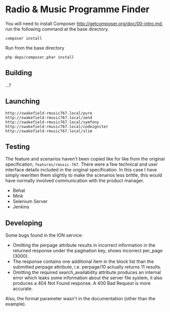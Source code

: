 # Radio & Music Programme Finder

You will need to install Composer http://getcomposer.org/doc/00-intro.md, run
the following command at the base directory.

	composer install

Run from the base directory

	php deps/composer.phar install

## Building

...?

## Launching

	http://swakefield-rmusic767.local/pure
	http://swakefield-rmusic767.local/zend
	http://swakefield-rmusic767.local/symfony
	http://swakefield-rmusic767.local/codeigniter
	http://swakefield-rmusic767.local/slim

## Testing

The feature and scenarios haven't been copied like for like from the original
specification, `features/rmusic-767`. There were a few technical and user 
interface details included in the original specification. In this case I have
simply rewritten them slightly to make the scenarios less brittle, this would
have normally involved communication with the product manager.

- Behat
- Mink
- Selenium Server
- Jenkins

## Developing

Some bugs found in the ION service:

- Omitting the perpage attribute results in incorrect information in the 
  returned response under the pagination key, shows incorrect per_page (3000).
- The response contains one additional item in the block list than the submitted
  perpage attribute, i.e. perpage/10 actually returns 11 results.
- Omitting the required search_availability attribute produces an internal error
  which leaks some information about the server file system, it also produces a
  404 Not Found response. A 400 Bad Request is more accurate.

Also, the format parameter wasn't in the documentation (other than the example).
